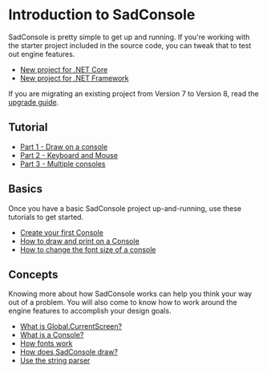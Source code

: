 # Introduction to SadConsole

SadConsole is pretty simple to get up and running. If you're working with the starter project included in the source code, you can tweak that to test out engine features.

* [New project for .NET Core](getting-started-sadconsole-core-standard.md)
* [New project for .NET Framework](getting-started-with-sadconsole-framework.md)

If you are migrating an existing project from Version 7 to Version 8, read the [upgrade guide](upgrade-version-7-to-8.md).

## Tutorial

* [Part 1 - Draw on a console](tutorials/get-started/drawing-on-a-console.md)
* [Part 2 - Keyboard and Mouse](tutorials/get-started/part-2-input.md)
* [Part 3 - Multiple consoles](tutorials/get-started/part-3-multiple-consoles.md)

## Basics

Once you have a basic SadConsole project up-and-running, use these tutorials to get started.

* [Create your first Console](how-to-create-a-console.md)
* [How to draw and print on a Console](how-to-draw-on-a-console.md)
* [How to change the font size of a console](basic-font-information.md#change-the-font-of-a-console)

## Concepts

Knowing more about how SadConsole works can help you think your way out of a problem. You will also come to know how to work around the engine features to accomplish your design goals.

* [What is Global.CurrentScreen?](what-is-the-currentscreen.md)
* [What is a Console?](what-is-a-console.md)
* [How fonts work](basic-font-information.md)
* [How does SadConsole draw?](how-sadconsole-draws-to-the-screen.md)
* [Use the string parser](string-parser.md)

